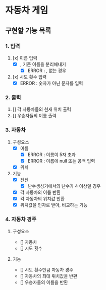# 자동차 게임

## 구현할 기능 목록

### 1. 입력

1. [x] 이름 입력
   - [x] , 기준 이름을 분리해내기
      - [x] ERROR : , 없는 경우

2. [x] 시도 횟수 입력
   - [X] ERROR : 숫자가 아닌 문자를 입력

### 2. 출력

1. [] 각 자동차들의 현재 위치 출력
2. [] 우승자들의 이름 출력

### 3. 자동차

1. 구성요소
    - [x] 이름
        - [x] ERROR : 이름이 5자 초과
        - [x] ERROR : 이름에 null 또는 공백 입력
    - [x] 위치

2. 기능
    - [x] 전진
        - [x] 난수생성기에서의 난수가 4 이상일 경우
    - [x] 각 자동차의 이름 반환
    - [x] 각 자동차의 위치값 반환
    - [x] 위치값을 인자로 받아, 비교하는 기능

### 4. 자동차 경주

1. 구성요소
    - [] 자동차
    - [] 시도 횟수

2. 기능
    - [] 시도 횟수만큼 자동차 경주
    - [] 자동차의 최대 위치값을 반환
    - [] 우승자들의 이름을 반환
